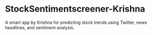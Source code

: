 # StockSentimentscreener-Krishna
A smart app by Krishna for predicting stock trends using Twitter, news headlines, and sentiment analysis.
